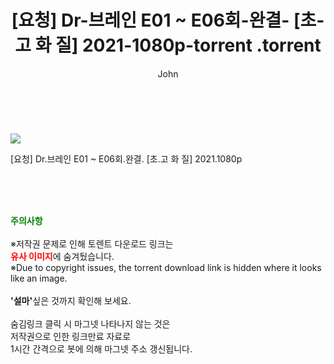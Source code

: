 ﻿---
layout: post
title:  "                   [요청] Dr-브레인 E01 ~ E06회-완결- [초-고 화 질] 2021-1080p-torrent                .torrent"
author: John
categories: [ 드라마 ]
tags: [  ]
image: https://torrentrj58.com/uploadfile/full/26e29fa64b1889b1a5916103b0a5e90265250022.jpg 
description: "                   [요청] Dr-브레인 E01 ~ E06회-완결- [초-고 화 질] 2021-1080p-torrent                 torrent 정보 공유"
toc: true
toc_sticky: true
---

<br>
<p><img src="https://torrentrj58.com/uploadfile/full/26e29fa64b1889b1a5916103b0a5e90265250022.jpg"/></p>
 [요청] Dr.브레인 E01 ~ E06회.완결. [초.고 화 질] 2021.1080p  
    
<br><br><br>
<p data-ke-size="size16"><b><span style="color: green;">주의사항</span></b><br /><br />※저작권 문제로 인해 토렌트 다운로드 링크는<br /><b><span style="color: red;">유사 이미지</span></b>에 숨겨뒀습니다.<br />※Due to copyright issues, the torrent download link is hidden where it looks like an image.<br /><br /><b>'설마'</b>싶은 것까지 확인해 보세요.<br /><br />숨김링크 클릭 시 마그넷 나타나지 않는 것은<br />저작권으로 인한 링크만료 자료로<br />1시간 간격으로 봇에 의해 마그넷 주소 갱신됩니다.</p>
